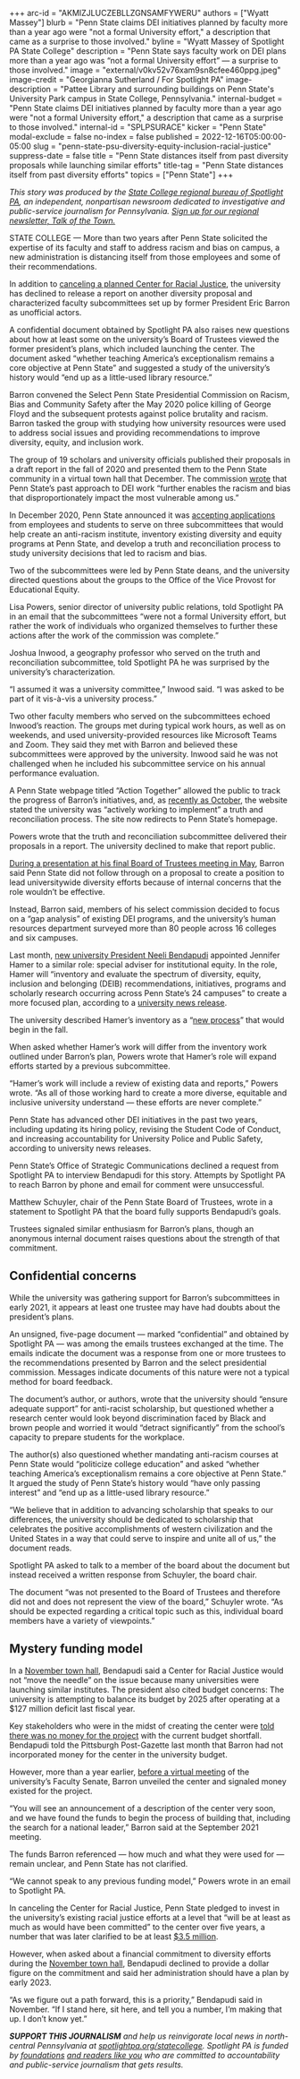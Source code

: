 +++
arc-id = "AKMIZJLUCZEBLLZGNSAMFYWERU"
authors = ["Wyatt Massey"]
blurb = "Penn State claims DEI initiatives planned by faculty more than a year ago were \"not a formal University effort,\" a description that came as a surprise to those involved."
byline = "Wyatt Massey of Spotlight PA State College"
description = "Penn State says faculty work on DEI plans more than a year ago was “not a formal University effort” — a surprise to those involved."
image = "external/v0kv52v76xam9sn8cfee460ppg.jpeg"
image-credit = "Georgianna Sutherland / For Spotlight PA"
image-description = "Pattee Library and surrounding buildings on Penn State's University Park campus in State College, Pennsylvania."
internal-budget = "Penn State claims DEI initiatives planned by faculty more than a year ago were \"not a formal University effort,\" a description that came as a surprise to those involved."
internal-id = "SPLPSURACE"
kicker = "Penn State"
modal-exclude = false
no-index = false
published = 2022-12-16T05:00:00-05:00
slug = "penn-state-psu-diversity-equity-inclusion-racial-justice"
suppress-date = false
title = "Penn State distances itself from past diversity proposals while launching similar efforts"
title-tag = "Penn State distances itself from past diversity efforts"
topics = ["Penn State"]
+++

<i>This story was produced by the </i><a href="https://www.spotlightpa.org/statecollege"><i>State College regional bureau of Spotlight PA</i></a><i>, an independent, nonpartisan newsroom dedicated to investigative and public-service journalism for Pennsylvania. </i><a href="https://www.spotlightpa.org/newsletters/talkofthetown"><i>Sign up for our regional newsletter, Talk of the Town.</i></a>

STATE COLLEGE — More than two years after Penn State solicited the expertise of its faculty and staff to address racism and bias on campus, a new administration is distancing itself from those employees and some of their recommendations.

In addition to <a href="https://www.spotlightpa.org/statecollege/2022/10/penn-state-psu-center-racial-justice-bendapudi/">canceling a planned Center for Racial Justice</a>, the university has declined to release a report on another diversity proposal and characterized faculty subcommittees set up by former President Eric Barron as unofficial actors.

A confidential document obtained by Spotlight PA also raises new questions about how at least some on the university’s Board of Trustees viewed the former president’s plans, which included launching the center. The document asked “whether teaching America’s exceptionalism remains a core objective at Penn State” and suggested a study of the university’s history would “end up as a little-used library resource.”

<script src="https://www.spotlightpa.org/embed.js" async></script><div data-spl-embed-version="1" data-spl-src="https://www.spotlightpa.org/embeds/newsletter/?cta=Sign%20up%20for%20our%20new%20regional%20newsletter%2C%20%3Cb%3ETalk%20of%20the%20Town%3C%2Fb%3E%2C%20and%20get%20all%20the%20news%20and%20notes%20from%20State%20College%20and%20north-central%20PA.&button=Sign%20Up%20Now&preselect=state_college&eyebrow=DON'T%20MISS%20A%20BEAT"></div>

Barron convened the Select Penn State Presidential Commission on Racism, Bias and Community Safety after the May 2020 police killing of George Floyd and the subsequent protests against police brutality and racism. Barron tasked the group with studying how university resources were used to address social issues and providing recommendations to improve diversity, equity, and inclusion work.

The group of 19 scholars and university officials published their proposals in a draft report in the fall of 2020 and presented them to the Penn State community in a virtual town hall that December. The commission <a href="https://www.dept.psu.edu/ur/newsdocuments/Draft_Report-Select_Penn_State_Presidential_Commission_on_Racism_Bias_and_Community_Safety.pdf">wrote</a> that Penn State’s past approach to DEI work “further enables the racism and bias that disproportionately impact the most vulnerable among us.”

In December 2020, Penn State announced it was <a href="https://www.psu.edu/news/administration/story/commission-racism-bias-community-safety-search-experts-contributors/">accepting applications</a> from employees and students to serve on three subcommittees that would help create an anti-racism institute, inventory existing diversity and equity programs at Penn State, and develop a truth and reconciliation process to study university decisions that led to racism and bias.

Two of the subcommittees were led by Penn State deans, and the university directed questions about the groups to the Office of the Vice Provost for Educational Equity.

Lisa Powers, senior director of university public relations, told Spotlight PA in an email that the subcommittees “were not a formal University effort, but rather the work of individuals who organized themselves to further these actions after the work of the commission was complete.”

Joshua Inwood, a geography professor who served on the truth and reconciliation subcommittee, told Spotlight PA he was surprised by the university’s characterization.

“I assumed it was a university committee,” Inwood said. “I was asked to be part of it vis-à-vis a university process.”

Two other faculty members who served on the subcommittees echoed Inwood’s reaction. The groups met during typical work hours, as well as on weekends, and used university-provided resources like Microsoft Teams and Zoom. They said they met with Barron and believed these subcommittees were approved by the university. Inwood said he was not challenged when he included his subcommittee service on his annual performance evaluation.

A Penn State webpage titled “Action Together” allowed the public to track the progress of Barron’s initiatives, and, as <a href="https://web.archive.org/web/20221028142543/https://actiontogether.psu.edu/ongoing-initiatives">recently as October</a>, the website stated the university was “actively working to implement” a truth and reconciliation process. The site now redirects to Penn State’s homepage.

Powers wrote that the truth and reconciliation subcommittee delivered their proposals in a report. The university declined to make that report public.

<a href="https://psu.mediaspace.kaltura.com/media/May+6+2022+Public+BOT/1_94ptjghd">During a presentation at his final Board of Trustees meeting in May</a>, Barron said Penn State did not follow through on a proposal to create a position to lead universitywide diversity efforts because of internal concerns that the role wouldn’t be effective.

Instead, Barron said, members of his select commission decided to focus on a “gap analysis” of existing DEI programs, and the university’s human resources department surveyed more than 80 people across 16 colleges and six campuses.

Last month, <a href="https://www.spotlightpa.org/statecollege/2022/11/penn-state-president-bendapudi-profile/">new university President Neeli Bendapudi</a> appointed Jennifer Hamer to a similar role: special adviser for institutional equity. In the role, Hamer will “inventory and evaluate the spectrum of diversity, equity, inclusion and belonging (DEIB) recommendations, initiatives, programs and scholarly research occurring across Penn State’s 24 campuses” to create a more focused plan, according to a <a href="https://www.psu.edu/news/administration/story/jennifer-hamer-named-special-adviser-institutional-equity/">university news release</a>.

The university described Hamer’s inventory as a “<a href="https://www.psu.edu/news/administration/story/penn-state-inventory-evaluate-and-enhance-existing-deib-programs-efforts/">new process</a>” that would begin in the fall.

When asked whether Hamer’s work will differ from the inventory work outlined under Barron’s plan, Powers wrote that Hamer’s role will expand efforts started by a previous subcommittee.

“Hamer’s work will include a review of existing data and reports,” Powers wrote. “As all of those working hard to create a more diverse, equitable and inclusive university understand — these efforts are never complete.”

Penn State has advanced other DEI initiatives in the past two years, including updating its hiring policy, revising the Student Code of Conduct, and increasing accountability for University Police and Public Safety, according to university news releases.

Penn State’s Office of Strategic Communications declined a request from Spotlight PA to interview Bendapudi for this story. Attempts by Spotlight PA to reach Barron by phone and email for comment were unsuccessful.

<script src="https://www.spotlightpa.org/embed.js" async></script><div data-spl-embed-version="1" data-spl-src="https://www.spotlightpa.org/embeds/donate/"></div>

Matthew Schuyler, chair of the Penn State Board of Trustees, wrote in a statement to Spotlight PA that the board fully supports Bendapudi’s goals.

Trustees signaled similar enthusiasm for Barron’s plans, though an anonymous internal document raises questions about the strength of that commitment.

## Confidential concerns

While the university was gathering support for Barron’s subcommittees in early 2021, it appears at least one trustee may have had doubts about the president’s plans.

An unsigned, five-page document — marked “confidential” and obtained by Spotlight PA — was among the emails trustees exchanged at the time. The emails indicate the document was a response from one or more trustees to the recommendations presented by Barron and the select presidential commission. Messages indicate documents of this nature were not a typical method for board feedback.

The document’s author, or authors, wrote that the university should “ensure adequate support” for anti-racist scholarship, but questioned whether a research center would look beyond discrimination faced by Black and brown people and worried it would “detract significantly” from the school’s capacity to prepare students for the workplace.

The author(s) also questioned whether mandating anti-racism courses at Penn State would “politicize college education” and asked “whether teaching America’s exceptionalism remains a core objective at Penn State.” It argued the study of Penn State’s history would “have only passing interest” and “end up as a little-used library resource.”

“We believe that in addition to advancing scholarship that speaks to our differences, the university should be dedicated to scholarship that celebrates the positive accomplishments of western civilization and the United States in a way that could serve to inspire and unite all of us,” the document reads.

Spotlight PA asked to talk to a member of the board about the document but instead received a written response from Schuyler, the board chair.

The document “was not presented to the Board of Trustees and therefore did not and does not represent the view of the board,” Schuyler wrote. “As should be expected regarding a critical topic such as this, individual board members have a variety of viewpoints.”

## Mystery funding model

In a <a href="https://vimeo.com/772604044/8e14ff1e20?embedded=true&source=video_title&owner=12944121">November town hall</a>, Bendapudi said a Center for Racial Justice would not “move the needle” on the issue because many universities were launching similar institutes. The president also cited budget concerns: The university is attempting to balance its budget by 2025 after operating at a $127 million deficit last fiscal year.

Key stakeholders who were in the midst of creating the center were <a href="https://www.spotlightpa.org/statecollege/2022/10/penn-state-psu-center-racial-justice-bendapudi/">told there was no money for the project</a> with the current budget shortfall. Bendapudi told the Pittsburgh Post-Gazette last month that Barron had not incorporated money for the center in the university budget.

However, more than a year earlier, <a href="https://cpb-us-e1.wpmucdn.com/sites.psu.edu/dist/a/13525/files/2021/10/record_-091421.pdf">before a virtual meeting</a> of the university’s Faculty Senate, Barron unveiled the center and signaled money existed for the project.

“You will see an announcement of a description of the center very soon, and we have found the funds to begin the process of building that, including the search for a national leader,” Barron said at the September 2021 meeting.

The funds Barron referenced — how much and what they were used for — remain unclear, and Penn State has not clarified.

“We cannot speak to any previous funding model,” Powers wrote in an email to Spotlight PA.

<script src="https://www.spotlightpa.org/embed.js" async></script><div data-spl-embed-version="1" data-spl-src="https://www.spotlightpa.org/embeds/tips/?tip_text=Do%20you%20have%20a%20tip%20about%20Penn%20State%3F%20We%20want%20to%20hear%20from%20you."></div>

In canceling the Center for Racial Justice, Penn State pledged to invest in the university’s existing racial justice efforts at a level that “will be at least as much as would have been committed” to the center over five years, a number that was later clarified to be at least <a href="https://www.spotlightpa.org/statecollege/2022/11/penn-state-university-psu-racial-justice-proud-boys-protest/">$3.5 million</a>.

However, when asked about a financial commitment to diversity efforts during the <a href="https://vimeo.com/772604044/8e14ff1e20?embedded=true&source=video_title&owner=12944121">November town hall</a>, Bendapudi declined to provide a dollar figure on the commitment and said her administration should have a plan by early 2023.

“As we figure out a path forward, this is a priority,” Bendapudi said in November. “If I stand here, sit here, and tell you a number, I’m making that up. I don’t know yet.”

<i><b>SUPPORT THIS JOURNALISM</b></i><i> and help us reinvigorate local news in north-central Pennsylvania at </i><a href="/donate?campaign=701Dn000000Ygq1IAC&utm_source=www.spotlightpa.org&utm_medium=statecollege:section&utm_campaign=statecollege:main"><i>spotlightpa.org/statecollege</i></a><i>. Spotlight PA is funded by </i><a href="https://www.spotlightpa.org/support"><i>foundations</i></a><i> </i><a href="https://www.spotlightpa.org/support"><i>and readers like you</i></a><i> who are committed to accountability and public-service journalism that gets results.</i>
